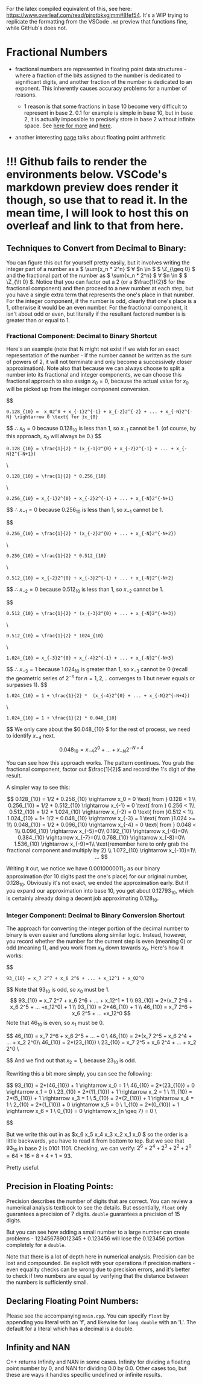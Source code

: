 For the latex compiled equivalent of this, see here: https://www.overleaf.com/read/pjrptbkxgjmm#8fef54. It's a WIP trying to replicate the formatting from the VSCode `.md` preview that functions fine, while GitHub's does not. 

# Fractional Numbers

- fractional numbers are represented in floating point data structures - where a fraction of the bits assigned to the number is dedicated to significant digits, and another fraction of the number is dedicated to an exponent. This inherently causes accuracy problems for a number of reasons.
    - 1 reason is that some fractions in base 10 become very difficult to represent in base 2. $0.1$ for example is simple in base 10, but in base 2, it is actually impossible to precisely store in base 2 without infinite space. See [here for more](https://www.educative.io/answers/why-does-01-not-exist-in-floating-point) and [here](https://angularindepth.com/posts/1019/the-simple-math-behind-decimal-binary-conversion-algorithms). 

- another interesting [page](https://en.wikipedia.org/wiki/Floating-point_arithmetic) talks about floating point arithmetic


# !!! Github fails to render the environments below. VSCode's markdown preview does render it though, so use that to read it. In the mean time, I will look to host this on overleaf and link to that from here.


## Techniques to Convert from Decimal to Binary:

You can figure this out for yourself pretty easily, but it involves writing the integer part of a number as a $ \sum{x_n * 2^n} $ $\forall$ $n \in $ $ \Z_{\geq 0} $ and the fractional part of the number as $ \sum{x_n * 2^n} $ $\forall$ $n \in $ $ \Z_{\lt 0} $. Notice that you can factor out a $2$ (or a $\frac{1}{2}$ for the fractional component) and then proceed to a new number at each step, but you have a single extra term that represents the one's place in that number. For the integer component, if the number is odd, clearly that one's place is a 1, otherwise it would be an even number. For the fractional component, it isn't about odd or even, but literally if the resultant factored number is is greater than or equal to 1. 


### Fractional Component: Decimal to Binary Shortcut

Here's an example (note that N might not exist if we wish for an exact representation of the number - if the number cannot be written as the sum of powers of 2, it will not terminate and only become a successively closer approximation). Note also that because we can always choose to split a number into its fractional and integer components, we can choose this fractional approach to also assign $x_0 = 0$, because the actual value for $x_0$ will be picked up from the integer component conversion.

$$

    0.128_{10} =  x_02^0 + x_{-1}2^{-1} + x_{-2}2^{-2} + ... + x_{-N}2^{-N} \rightarrow 0 \text{ for }x_{0}

$$
$\therefore$  $x_{0} = 0$ because $0.128_{10}$ is less than 1, so $x_{-1}$ cannot be 1. (of course, by this approach, $x_{0}$ will always be 0.)
$$

    0.128_{10} = \frac{1}{2} * (x_{-1}2^{0} + x_{-2}2^{-1} + ... + x_{-N}2^{-N+1}) 

\\

    0.128_{10} = \frac{1}{2} * 0.256_{10}

\\

    0.256_{10} = x_{-1}2^{0} + x_{-2}2^{-1} + ... + x_{-N}2^{-N+1} 

$$
$\therefore$  $x_{-1} = 0$ because $0.256_{10}$ is less than 1, so $x_{-1}$ cannot be 1.

$$

    0.256_{10} = \frac{1}{2} * (x_{-2}2^{0} + ... + x_{-N}2^{-N+2}) 

\\

    0.256_{10} = \frac{1}{2} * 0.512_{10} 

\\

    0.512_{10} = x_{-2}2^{0} + x_{-3}2^{-1} + ... + x_{-N}2^{-N+2}

$$
$\therefore$  $x_{-2} = 0$ because $0.512_{10}$ is less than 1, so $x_{-2}$ cannot be 1.

$$

    0.512_{10} = \frac{1}{2} * (x_{-3}2^{0} + ... + x_{-N}2^{-N+3}) 

\\

    0.512_{10} = \frac{1}{2} * 1024_{10} 

\\

    1.024_{10} = x_{-3}2^{0} + x_{-4}2^{-1} + ... + x_{-N}2^{-N+3}

$$
$\therefore$  $x_{-3} = 1$ because $1.024_{10}$ is greater than 1, so $x_{-3}$ cannot be 0 (recall the geometric series of $2^{-n}$ for $n=1,2,..$ converges to 1 but never equals or surpasses 1). 
$$

    1.024_{10} = 1 + \frac{1}{2} *  (x_{-4}2^{0} + ... + x_{-N}2^{-N+4})

\\

    1.024_{10} = 1 + \frac{1}{2} * 0.048_{10} 

$$
We only care about the $0.048_{10} $ for the rest of process, we need to identify $x_{-4}$ next. 

$$ 
    0.048_{10} = x_{-4}2^{0} + ... + x_{-N}2^{-N+4}
$$

You can see how this approach works. The pattern continues. You grab the fractional component, factor out $\frac{1}{2}$ and record the $1$'s digit of the result. 


A simpler way to see this:

$$
0.128_{10} = 1/2 * 0.256_{10}    \rightarrow x_0 = 0 \text{ from } 0.128 < 1 \\
0.256_{10} = 1/2 * 0.512_{10}    \rightarrow x_{-1} = 0 \text{ from } 0.256 < 1\\
0.512_{10} = 1/2 * 1.024_{10}    \rightarrow x_{-2} = 0 \text{ from }0.512 < 1\\ 
1.024_{10} = 1+ 1/2 * 0.048_{10}    \rightarrow x_{-3} = 1 \text{ from }1.024 >= 1\\ 
0.048_{10} = 1/2 * 0.096_{10}    \rightarrow x_{-4} = 0 \text{ from } 0.048 < 1\\ 
0.096_{10} \rightarrow x_{-5}=0\\
0.192_{10} \rightarrow x_{-6}=0\\
0.384_{10} \rightarrow x_{-7}=0\\
0.768_{10} \rightarrow x_{-8}=0\\
1.536_{10} \rightarrow x_{-9}=1\\
\text{remember here to only grab the fractional component and multiply by 2} \\
1.072_{10} \rightarrow x_{-10}=1\\
...
$$


Writing it out, we notice we have $0.0010000011_2$ as our binary approximation (for 10 digits past the one's place) for our original number, $0.128_{10}$. Obviously it's not exact, we ended the approximation early. But if you expand our approximation into base 10, you get about $0.12793_{10}$, which is certainly already doing a decent job approximating $0.128_{10}$. 


### Integer Component: Decimal to Binary Conversion Shortcut

The approach for converting the integer portion of the decimal number to binary is even easier and functions along similar logic. Instead, however, you record whether the number for the current step is even (meaning 0) or odd (meaning 1), and you work from $x_N$ down towards $x_0$. Here's how it works:

$$

    93_{10} = x_7 2^7 + x_6 2^6 + ... + x_12^1 + x_02^0
$$
Note that $93_{10}$ is odd, so $x_0$ must be $1$.
$$
    93_{10} = x_7 2^7 + x_6 2^6 + ... + x_12^1 + 1 \\
    93_{10} = 2*(x_7 2^6 + x_6 2^5 + ... +x_12^0) + 1 \\
    93_{10} = 2*46_{10} + 1 \\
    46_{10} = x_7 2^6 + x_6 2^5 + ... +x_12^0 
$$
Note that $46_{10}$ is even, so $x_1$ must be $0$.

$$
    46_{10} = x_7 2^6 + x_6 2^5 + ... + 0 \\ 
    46_{10} = 2*(x_7 2^5 + x_6 2^4 + ... + x_2 2^0)\\
    46_{10} = 2*(23_{10}) \\
    23_{10} = x_7 2^5 + x_6 2^4 + ... + x_2 2^0 \\
    
$$
And we find out that $x_2 = 1$, because $23_{10}$ is odd.

Rewriting this a bit more simply, you can see the following:

$$
    93_{10} = 2*(46_{10}) + 1 \rightarrow x_0 = 1  \\
    46_{10} = 2*(23_{10}) + 0 \rightarrow x_1 = 0  \\
    23_{10} = 2*(11_{10}) + 1 \rightarrow x_2 = 1  \\
    11_{10} = 2*(5_{10}) + 1  \rightarrow x_3 = 1  \\
    5_{10} = 2*(2_{10}) + 1   \rightarrow x_4 = 1  \\
    2_{10} = 2*(1_{10}) + 0   \rightarrow x_5 = 0  \\
    1_{10} = 2*(0_{10}) + 1   \rightarrow x_6 = 1  \\
    0_{10} = 0   \rightarrow x_{n \geq 7} = 0  \\ 


$$

But we write this out in as $x_6 x_5 x_4 x_3 x_2 x_1 x_0 $ so the order is a little backwards, you have to read it from bottom to top. But we see that $93_{10}$ in base 2 is $0101$ $1101$. Checking, we can verify: $2^6 + 2^4 + 2^3 + 2^2 + 2^0 = 64 + 16 + 8 + 4 + 1 = 93$. 


Pretty useful. 




## Precision in Floating Points:

Precision describes the number of digits that are correct. You can review a numerical analysis textbook to see the details. But essentially, `float` only guarantees a precision of 7 digits. `double` guarantees a precision of 15 digits. 

But you can see how adding a small number to a large number can create problems - $123456789012345 + 0.123456$ will lose the $0.123456$ portion completely for a `double`. 

Note that there is a lot of depth here in numerical analysis. Precision can be lost and compounded. Be explicit with your operations if precision matters - even equality checks can be wrong due to precision errors, and it's better to check if two numbers are equal by verifying that the distance between the numbers is sufficiently small. 



## Declaring Floating Point Numbers:

Please see the accompanying `main.cpp`. You can specify `float` by appending you literal with an 'f', and likewise for `long double` with an 'L'. The default for a literal which has a decimal is a double.

## Infinity and NAN

C++ returns Infinity and NAN in some cases. Infinity for dividing a floating point number by 0, and NAN for dividing 0.0 by 0.0. Other cases too, but these are ways it handles specific undefined or infinite results. 
